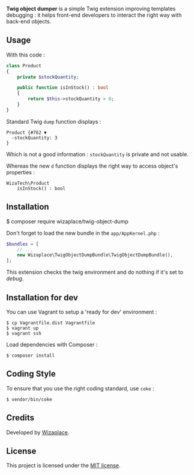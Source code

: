 **Twig object dumper** is a simple Twig extension improving templates debugging : it helps front-end developers to interact the right way with back-end objects.

## Usage

With this code :

```php
class Product
{
    private $stockQuantity;

    public function isInStock() : bool
    {
        return $this->stockQuantity > 0;
    }
}
```

Standard Twig `dump` function displays :

```
Product {#762 ▼
  -stockQuantity: 3
}
```

Which is not a good information : `stockQuantity` is private and not usable.

Whereas the new `d` function displays the right way to access object's properties :

```
WizaTech\Product
    isInStock() : bool
```

## Installation

$ composer require wizaplace/twig-object-dump

Don't forget to load the new bundle in the `app/AppKernel.php` :

```php
$bundles = [
    // ...
    new Wizaplace\TwigObjectDumpBundle\TwigObjectDumpBundle(),
];
```

This extension checks the twig environment and do nothing if it's set to _debug_.

## Installation for dev

You can use Vagrant to setup a 'ready for dev' environment :

```
$ cp Vagrantfile.dist Vagrantfile
$ vagrant up
$ vagrant ssh
```

Load dependencies with Composer :

```
$ composer install
```

## Coding Style

To ensure that you use the right coding standard, use `coke` :

```
$ vendor/bin/coke
```

## Credits

Developed by [Wizaplace](http://tech.wizaplace.com/).

## License

This project is licensed under the [MIT license](LICENSE).
